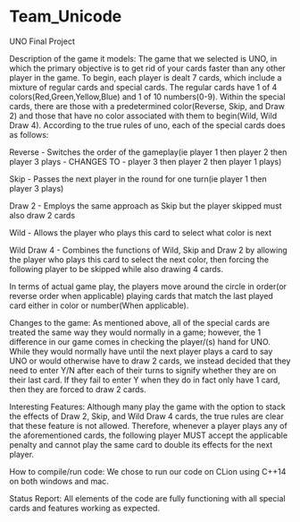 # Team_Unicode
UNO Final Project

Description of the game it models: 
The game that we selected is UNO, in which the primary objective is to get rid of your cards faster than any other player in the game. To begin, each player is dealt 7 cards, which include a mixture of regular cards and special cards. The regular cards have 1 of 4 colors(Red,Green,Yellow,Blue) and 1 of 10 numbers(0-9). Within the special cards, there are those with a predetermined color(Reverse, Skip, and Draw 2) and those that have no color associated with them to begin(Wild, Wild Draw 4). According to the true rules of uno, each of the special cards does as follows:

Reverse - Switches the order of the gameplay(ie player 1 then player 2 then player 3 plays -  CHANGES TO - player 3 then player 2 then player 1 plays)

Skip - Passes the next player in the round for one turn(ie player 1 then player 3 plays)

Draw 2 - Employs the same approach as Skip but the player skipped must also draw 2 cards

Wild - Allows the player who plays this card to select what color is next

Wild Draw 4 - Combines the functions of Wild, Skip and Draw 2 by allowing the player who plays this card to select the next color, then forcing the following player to be skipped while also drawing 4 cards. 

In terms of actual game play, the players move around the circle in order(or reverse order when applicable) playing cards that match the last played card either in color or number(When applicable). 

Changes to the game: 
As mentioned above, all of the special cards are treated the same way they would normally in a game; however, the 1 difference in our game comes in checking the player/(s) hand for UNO. While they would normally have until the next player plays a card to say UNO or would otherwise have to draw 2 cards, we instead decided that they need to enter Y/N after each of their turns to signify whether they are on their last card. If they fail to enter Y when they do in fact only have 1 card, then they are forced to draw 2 cards.

Interesting Features: 
Although many play the game with the option to stack the effects of Draw 2, Skip, and Wild Draw 4 cards, the true rules are clear that these feature is not allowed. Therefore, whenever a player plays any of the aforementioned cards, the following player MUST accept the applicable penalty and cannot play the same card to double its effects for the next player.

How to compile/run code: We chose to run our code on CLion using C++14 on both windows and mac.

Status Report: All elements of the code are fully functioning with all special cards and features working as expected.

